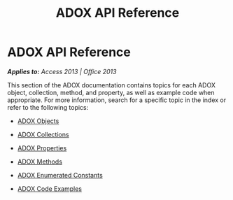﻿---
title: ADOX API Reference
TOCTitle: ADOX API Reference
ms:assetid: 70965aa3-992d-c68f-a6e2-a48325561dfd
ms:mtpsurl: https://msdn.microsoft.com/en-us/library/JJ249446(v=office.15)
ms:contentKeyID: 48545561
ms.date: 09/18/2015
mtps_version: v=office.15
---

# ADOX API Reference


_**Applies to:** Access 2013 | Office 2013_

This section of the ADOX documentation contains topics for each ADOX object, collection, method, and property, as well as example code when appropriate. For more information, search for a specific topic in the index or refer to the following topics:

  - [ADOX Objects](adox-objects.md)

  - [ADOX Collections](adox-collections.md)

  - [ADOX Properties](adox-properties.md)

  - [ADOX Methods](adox-methods.md)

  - [ADOX Enumerated Constants](adox-enumerated-constants.md)

  - [ADOX Code Examples](adox-code-examples.md)

